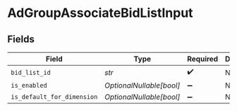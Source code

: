# AdGroupAssociateBidListInput


## Fields

| Field                      | Type                       | Required                   | Description                |
| -------------------------- | -------------------------- | -------------------------- | -------------------------- |
| `bid_list_id`              | *str*                      | :heavy_check_mark:         | N/A                        |
| `is_enabled`               | *OptionalNullable[bool]*   | :heavy_minus_sign:         | N/A                        |
| `is_default_for_dimension` | *OptionalNullable[bool]*   | :heavy_minus_sign:         | N/A                        |